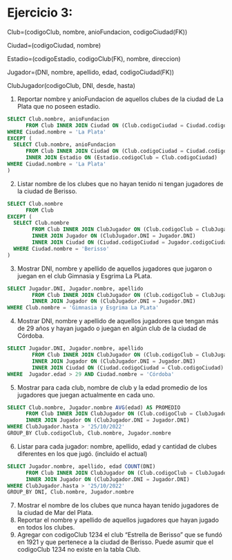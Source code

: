# Ejercicio 3:

Club=(codigoClub, nombre, anioFundacion, codigoCiudad(FK))

Ciudad=(codigoCiudad, nombre)

Estadio=(codigoEstadio, codigoClub(FK), nombre, direccion)

Jugador=(DNI, nombre, apellido, edad, codigoCiudad(FK))

ClubJugador(codigoClub, DNI, desde, hasta)

1. Reportar nombre y anioFundacion de aquellos clubes de la ciudad de La Plata que no
poseen estadio.

```sql
SELECT Club.nombre, anioFundacion 
      FROM Club INNER JOIN Ciudad ON (Club.codigoCiudad = Ciudad.codigoCiudad)
WHERE Ciudad.nombre = 'La Plata'
EXCEPT (
  SELECT Club.nombre, anioFundacion 
      FROM Club INNER JOIN Ciudad ON (Club.codigoCiudad = Ciudad.codigoCiudad)
      INNER JOIN Estadio ON (Estadio.codigoClub = Club.codigoCiudad)
WHERE Ciudad.nombre = 'La Plata'
)
```

2. Listar nombre de los clubes que no hayan tenido ni tengan jugadores de la ciudad de
Berisso.

```sql
SELECT Club.nombre
      FROM Club
EXCEPT (
  SELECT Club.nombre 
        FROM Club INNER JOIN ClubJugador ON (Club.codigoClub = ClubJugador.codigoClub)
        INNER JOIN Jugador ON (ClubJugador.DNI = Jugador.DNI)
        INNER JOIN Ciudad ON (Ciudad.codigoCiudad = Jugador.codigoCiudad)
  WHERE Ciudad.nombre = 'Berisso'
)
```


3. Mostrar DNI, nombre y apellido de aquellos jugadores que jugaron o juegan en el club
Gimnasia y Esgrima La PLata.

```sql
SELECT Jugador.DNI, Jugador.nombre, apellido
        FROM Club INNER JOIN ClubJugador ON (Club.codigoClub = ClubJugador.codigoClub)
        INNER JOIN Jugador ON (ClubJugador.DNI = Jugador.DNI)
WHERE Club.nombre = 'Gimnasia y Esgrima La PLata'
```


4. Mostrar DNI, nombre y apellido de aquellos jugadores que tengan más de 29 años y
hayan jugado o juegan en algún club de la ciudad de Córdoba.

```sql
SELECT Jugador.DNI, Jugador.nombre, apellido
        FROM Club INNER JOIN ClubJugador ON (Club.codigoClub = ClubJugador.codigoClub)
        INNER JOIN Jugador ON (ClubJugador.DNI = Jugador.DNI)
        INNER JOIN Ciudad ON (Ciudad.codigoCiudad = Club.codigoCiudad)
WHERE  Jugador.edad > 29 AND Ciudad.nombre = 'Córdoba'
```


5. Mostrar para cada club, nombre de club y la edad promedio de los jugadores que juegan
actualmente en cada uno.

```sql
SELECT Club.nombre, Jugador.nombre AVG(edad) AS PROMEDIO
      FROM Club INNER JOIN ClubJugador ON (Club.codigoClub = ClubJugador.codigoClub)
      INNER JOIN Jugador ON (ClubJugador.DNI = Jugador.DNI)
WHERE ClubJugador.hasta > '25/10/2022'
GROUP_BY Club.codigoClub, Club.nombre, Jugador.nombre
```


6. Listar para cada jugador: nombre, apellido, edad y cantidad de clubes diferentes en los
que jugó. (incluido el actual)

```sql
SELECT Jugador.nombre, apellido, edad COUNT(DNI)
      FROM Club INNER JOIN ClubJugador ON (Club.codigoClub = ClubJugador.codigoClub)
      INNER JOIN Jugador ON (ClubJugador.DNI = Jugador.DNI)
WHERE ClubJugador.hasta > '25/10/2022'
GROUP_BY DNI, Club.nombre, Jugador.nombre
```


7. Mostrar el nombre de los clubes que nunca hayan tenido jugadores de la ciudad de Mar
del Plata.
8. Reportar el nombre y apellido de aquellos jugadores que hayan jugado en todos los
clubes.
9. Agregar con codigoClub 1234 el club “Estrella de Berisso” que se fundó en 1921 y que
pertenece a la ciudad de Berisso. Puede asumir que el codigoClub 1234 no existe en la
tabla Club.
